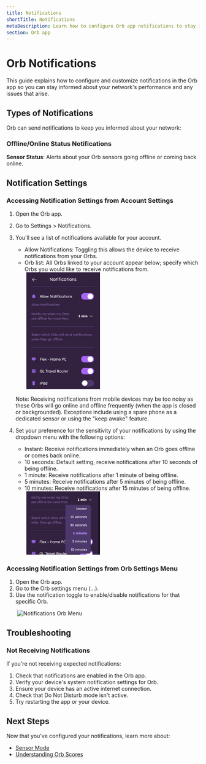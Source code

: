 ```yaml
---
title: Notifications
shortTitle: Notifications
metaDescription: Learn how to configure Orb app notifications to stay informed about your network's performance and issues.
section: Orb app
---
```


# Orb Notifications

This guide explains how to configure and customize notifications in the Orb app so you can stay informed about your network's performance and any issues that arise.

## Types of Notifications

Orb can send notifications to keep you informed about your network:

### Offline/Online Status Notifications

**Sensor Status**: Alerts about your Orb sensors going offline or coming back online.

## Notification Settings

### Accessing Notification Settings from Account Settings

1. Open the Orb app.
2. Go to Settings > Notifications.
3. You'll see a list of notifications available for your account.

   - Allow Notifications: Toggling this allows the device to receive notifications from your Orbs.
   - Orb list: All Orbs linked to your account appear below; specify which Orbs you would like to receive notifications from.

   <img src="../../images/orb-app/notifications-account-menu-v2.png" alt="Notifications Settings Menu" width=40% style="margin-left: 2em;"/>

   Note: Receiving notifications from mobile devices may be too noisy as these Orbs will go online and offline frequently (when the app is closed or backgrounded). Exceptions include using a spare phone as a dedicated sensor or using the "keep awake" feature.
4. Set your preference for the sensitivity of your notifications by using the dropdown menu with the following options:
   - Instant: Receive notifications immediately when an Orb goes offline or comes back online.
   - 10 seconds: Default setting, receive notifications after 10 seconds of being offline.
   - 1 minute: Receive notifications after 1 minute of being offline.
   - 5 minutes: Receive notifications after 5 minutes of being offline.
   - 10 minutes: Receive notifications after 15 minutes of being offline.

   <img src="../../images/orb-app/notifications-threshold-menu.png" alt="Notifications Settings Menu" width=40% style="margin-left: 2em;"/>

### Accessing Notification Settings from Orb Settings Menu

1. Open the Orb app.
2. Go to the Orb settings menu (...).
3. Use the notification toggle to enable/disable notifications for that specific Orb.

<img src="../../images/orb-app/notifications-orb-menu.png" alt="Notifications Orb Menu" width=40% style="margin-left: 2em;">

## Troubleshooting

### Not Receiving Notifications

If you're not receiving expected notifications:

1. Check that notifications are enabled in the Orb app.
2. Verify your device's system notification settings for Orb.
3. Ensure your device has an active internet connection.
4. Check that Do Not Disturb mode isn't active.
5. Try restarting the app or your device.

## Next Steps

Now that you've configured your notifications, learn more about:

- [Sensor Mode](/docs/orb-app/sensor-mode.md)
- [Understanding Orb Scores](/docs/orb-app/orb-scores-metrics.md)
